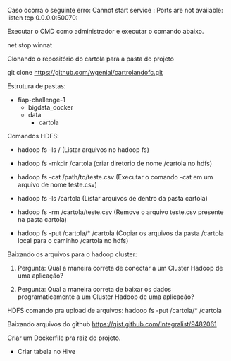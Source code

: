 
Caso ocorra o seguinte erro: Cannot start service : Ports are not available: listen tcp 0.0.0.0:50070:

Executar o CMD como administrador e executar o comando abaixo.

net stop winnat

Clonando o repositório do cartola para a pasta do projeto

git clone https://github.com/wgenial/cartrolandofc.git

Estrutura de pastas:

- fiap-challenge-1
    - bigdata_docker
    - data
        - cartola

Comandos HDFS:
- hadoop fs -ls / (Listar arquivos no hadoop fs)

- hadoop fs -mkdir /cartola (criar diretorio de nome /cartola no hdfs)

- hadoop fs -cat /path/to/teste.csv (Executar o comando -cat em um arquivo de nome teste.csv)

- hadoop fs -ls /cartola (Listar arquivos de dentro da pasta cartola)

- hadoop fs -rm /cartola/teste.csv (Remove o arquivo teste.csv presente na pasta cartola)

- hadoop fs -put /cartola/* /cartola (Copiar os arquivos da pasta /cartola local para o caminho /cartola no hdfs)

Baixando os arquivos para o hadoop cluster:

1. Pergunta: Qual a maneira correta de conectar a um Cluster Hadoop de uma aplicação?

2. Pergunta: Qual a maneira correta de baixar os dados programaticamente a um Cluster Hadoop de uma aplicação?

HDFS comando pra upload de arquivos:
hadoop fs -put /cartola/* /cartola

Baixando arquivos do github
https://gist.github.com/Integralist/9482061

Criar um Dockerfile pra raiz do projeto.

- Criar tabela no Hive